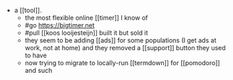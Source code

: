 - a [[tool]].
	- the most flexible online [[timer]] I know of
	- #go https://bigtimer.net
	- #pull [[koos looijesteijn]] built it but sold it
	- they seem to be adding [[ads]] for some populations (I get ads at work, not at home) and they removed a [[support]] button they used to have
	- now trying to migrate to locally-run [[termdown]] for [[pomodoro]] and such